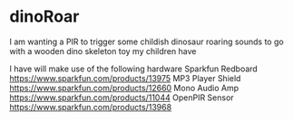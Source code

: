 # dinoRoar

I am wanting a PIR to trigger some childish dinosaur roaring sounds to go with a wooden dino skeleton toy my children have

I have will make use of the following hardware
Sparkfun Redboard https://www.sparkfun.com/products/13975
MP3 Player Shield https://www.sparkfun.com/products/12660
Mono Audio Amp https://www.sparkfun.com/products/11044
OpenPIR Sensor https://www.sparkfun.com/products/13968
